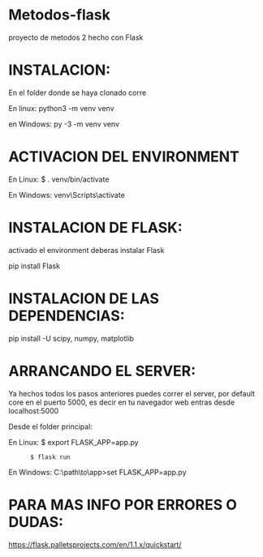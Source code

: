 # Metodos-flask
proyecto de metodos 2 hecho con Flask

# INSTALACION:

En el folder donde se haya clonado corre

En linux: python3 -m venv venv 

en Windows: py -3 -m venv venv

# ACTIVACION DEL ENVIRONMENT

En Linux: $ . venv/bin/activate

En Windows: venv\Scripts\activate

# INSTALACION DE FLASK:

activado el environment deberas instalar Flask

pip install Flask

# INSTALACION DE LAS DEPENDENCIAS:

pip install -U scipy, numpy, matplotlib

# ARRANCANDO EL SERVER:

Ya hechos todos los pasos anteriores puedes correr el server, por default core en el puerto 5000, es decir en tu navegador web entras desde localhost:5000

Desde el folder principal:

En Linux: $ export FLASK_APP=app.py

          $ flask run
          
En Windows: C:\path\to\app>set FLASK_APP=app.py

# PARA MAS INFO POR ERRORES O DUDAS:

https://flask.palletsprojects.com/en/1.1.x/quickstart/
